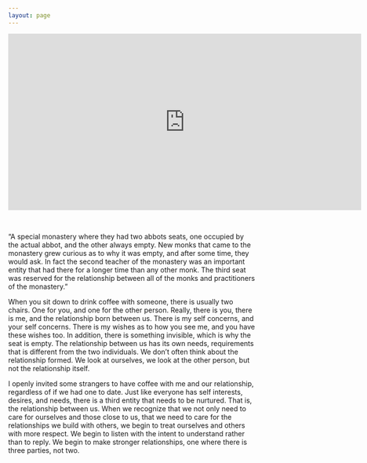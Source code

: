 ```yaml
---
layout: page
---
```


<iframe src="https://player.vimeo.com/video/203753288" width="720" height="360" frameborder="0" webkitallowfullscreen mozallowfullscreen allowfullscreen></iframe>
<p>
<link href="/css/styles.css" rel="stylesheet" />

<body>
<div>
<br>
<p>
“A special monastery where they had two abbots seats, one occupied by the actual abbot, and the other always empty. New monks that came to the monastery grew curious as to why it was empty, and after some time, they would ask. In fact the second teacher of the monastery was an important entity that had there for a longer time than any other monk. The third seat was reserved for the relationship between all of the monks and practitioners of the monastery.”
<p>When you sit down to drink coffee with someone, there is usually two chairs. One for you, and one for the other person. Really, there is you, there is me, and the relationship born between us. There is my self concerns, and your self concerns. There is my wishes as to how you see me, and you have these wishes too. In addition, there is something invisible, which is why the seat is empty. The relationship between us has its own needs, requirements that is different from the two individuals. We don’t often think about the relationship formed. We look at ourselves, we look at the other person, but not the relationship itself.</p>
<p/>I openly invited some strangers to have coffee with me and our relationship, regardless of if we had one to date. Just like everyone has self interests, desires, and needs, there is a third entity that needs to be nurtured. That is, the relationship between us.
When we recognize that we not only need to care for ourselves and those close to us, that we need to care for the relationships we build with others, we begin to treat ourselves and others with more respect. We begin to listen with the intent to understand rather than to reply. We begin to make stronger relationships, one where there is three parties, not two.
